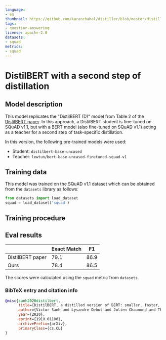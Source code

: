 ```yaml
---
language: 
- en
thumbnail: https://github.com/karanchahal/distiller/blob/master/distiller.jpg
tags:
- question-answering
license: apache-2.0
datasets:
- squad
metrics:
- squad
---
```


# DistilBERT with a second step of distillation

## Model description

This model replicates the "DistilBERT (D)" model from Table 2 of the [DistilBERT paper](https://arxiv.org/pdf/1910.01108.pdf). In this approach, a DistilBERT student is fine-tuned on SQuAD v1.1, but with a BERT model (also fine-tuned on SQuAD v1.1) acting as a teacher for a second step of task-specific distillation.

In this version, the following pre-trained models were used:

* Student: `distilbert-base-uncased`
* Teacher: `lewtun/bert-base-uncased-finetuned-squad-v1`

## Training data

This model was trained on the SQuAD v1.1 dataset which can be obtained from the `datasets` library as follows:

```python
from datasets import load_dataset
squad = load_dataset('squad')
```

## Training procedure

## Eval results

|                  | Exact Match | F1   |
|------------------|-------------|------|
| DistilBERT paper | 79.1        | 86.9 |
| Ours             | 78.4        | 86.5 |

The scores were calculated using the `squad` metric from `datasets`.

### BibTeX entry and citation info

```bibtex
@misc{sanh2020distilbert,
      title={DistilBERT, a distilled version of BERT: smaller, faster, cheaper and lighter}, 
      author={Victor Sanh and Lysandre Debut and Julien Chaumond and Thomas Wolf},
      year={2020},
      eprint={1910.01108},
      archivePrefix={arXiv},
      primaryClass={cs.CL}
}
```